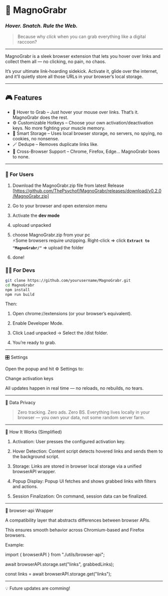 # 🧲 MagnoGrabr
### _Hover. Snatch. Rule the Web._

> Because why *click* when you can grab everything like a digital raccoon?

---

MagnoGrabr is a sleek browser extension that lets you hover over links and collect them all — no clicking, no pain, no chaos.

It’s your ultimate link-hoarding sidekick. Activate it, glide over the internet, and it’ll quietly store all those URLs in your browser’s local storage.

---

## 🎮 Features

- 🧲 Hover to Grab – Just hover your mouse over links. That’s it. MagnoGrabr does the rest.  
- ⚙️ Customizable Hotkeys – Choose your own activation/deactivation keys. No more fighting your muscle memory.  
- 🧠 Smart Storage – Uses local browser storage, no servers, no spying, no cookies, no nonsense.  
- 🪄 Dedupe – Removes duplicate links like.
- 🧬 Cross-Browser Support – Chrome, Firefox, Edge… MagnoGrabr bows to none.  

---


### 🤠 For Users


1. Download the MagnoGrabr.zip file from latest Release<br>[https://github.com/ThePsychof/MagnoGrabr/releases/download/v0.2.0/MagnoGrabr.zip]

3. Go to your browser and open extension menu

4. Activate the **dev mode**

5. uplouad unpacked

6. choose MagnoGrabr.zip from your pc<br>⚡Some browsers require unzipping. Right-click => click **`Extract to "MagnoGrabr/"`** => upload the folder

7. done!



### 🧑‍💻 For Devs

```bash
git clone https://github.com/yourusername/MagnoGrabr.git
cd MagnoGrabr
npm install
npm run build
```
Then:

1. Open chrome://extensions (or your browser’s equivalent).

2. Enable Developer Mode.

3. Click Load unpacked → Select the /dist folder.

4. You’re ready to grab.

---

🎛 Settings

Open the popup and hit ⚙️ Settings to:

Change activation keys


All updates happen in real time — no reloads, no rebuilds, no tears.


---

💾 Data Privacy

> Zero tracking. Zero ads. Zero BS.
Everything lives locally in your browser — you own your data, not some random server farm.

---

🧠 How It Works (Simplified)

1. Activation: User presses the configured activation key.

2. Hover Detection: Content script detects hovered links and sends them to the background script.

3. Storage: Links are stored in browser local storage via a unified browserAPI wrapper.

4. Popup Display: Popup UI fetches and shows grabbed links with filters and actions.

5. Session Finalization: On command, session data can be finalized.


---

🧰 browser-api Wrapper

A compatibility layer that abstracts differences between browser APIs.
  
This ensures smooth behavior across Chromium-based and Firefox browsers.


Example:

import { browserAPI } from "./utils/browser-api";

await browserAPI.storage.set("links", grabbedLinks);
  
const links = await browserAPI.storage.get("links");


---

  💡 Future updates are comming!
